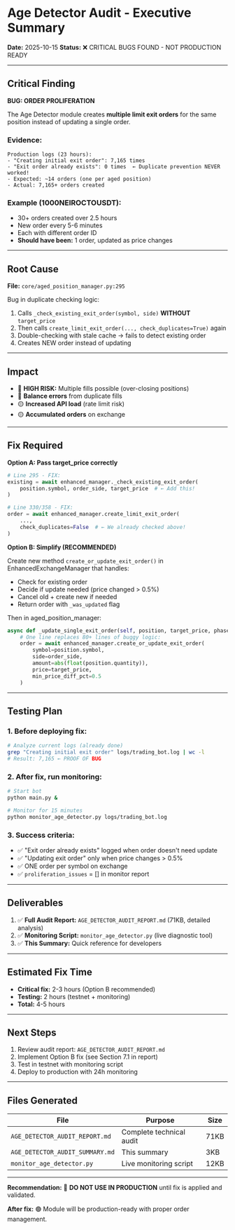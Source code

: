 # Age Detector Audit - Executive Summary

**Date:** 2025-10-15
**Status:** ❌ CRITICAL BUGS FOUND - NOT PRODUCTION READY

---

## Critical Finding

**BUG: ORDER PROLIFERATION**

The Age Detector module creates **multiple limit exit orders** for the same position instead of updating a single order.

### Evidence:

```
Production logs (23 hours):
- "Creating initial exit order": 7,165 times
- "Exit order already exists": 0 times  ← Duplicate prevention NEVER worked!
- Expected: ~14 orders (one per aged position)
- Actual: 7,165+ orders created
```

### Example (1000NEIROCTOUSDT):
- 30+ orders created over 2.5 hours
- New order every 5-6 minutes
- Each with different order ID
- **Should have been:** 1 order, updated as price changes

---

## Root Cause

**File:** `core/aged_position_manager.py:295`

Bug in duplicate checking logic:
1. Calls `_check_existing_exit_order(symbol, side)` **WITHOUT** `target_price`
2. Then calls `create_limit_exit_order(..., check_duplicates=True)` again
3. Double-checking with stale cache → fails to detect existing order
4. Creates NEW order instead of updating

---

## Impact

- 🔴 **HIGH RISK:** Multiple fills possible (over-closing positions)
- 🔴 **Balance errors** from duplicate fills
- 🟡 **Increased API load** (rate limit risk)
- 🟡 **Accumulated orders** on exchange

---

## Fix Required

**Option A: Pass target_price correctly**
```python
# Line 295 - FIX:
existing = await enhanced_manager._check_existing_exit_order(
    position.symbol, order_side, target_price  # ← Add this!
)

# Line 330/358 - FIX:
order = await enhanced_manager.create_limit_exit_order(
    ...,
    check_duplicates=False  # ← We already checked above!
)
```

**Option B: Simplify (RECOMMENDED)**

Create new method `create_or_update_exit_order()` in EnhancedExchangeManager that handles:
- Check for existing order
- Decide if update needed (price changed > 0.5%)
- Cancel old + create new if needed
- Return order with `_was_updated` flag

Then in aged_position_manager:
```python
async def _update_single_exit_order(self, position, target_price, phase):
    # One line replaces 80+ lines of buggy logic:
    order = await enhanced_manager.create_or_update_exit_order(
        symbol=position.symbol,
        side=order_side,
        amount=abs(float(position.quantity)),
        price=target_price,
        min_price_diff_pct=0.5
    )
```

---

## Testing Plan

### 1. Before deploying fix:

```bash
# Analyze current logs (already done)
grep "Creating initial exit order" logs/trading_bot.log | wc -l
# Result: 7,165 ← PROOF OF BUG
```

### 2. After fix, run monitoring:

```bash
# Start bot
python main.py &

# Monitor for 15 minutes
python monitor_age_detector.py logs/trading_bot.log
```

### 3. Success criteria:

- ✅ "Exit order already exists" logged when order doesn't need update
- ✅ "Updating exit order" only when price changes > 0.5%
- ✅ ONE order per symbol on exchange
- ✅ `proliferation_issues` = [] in monitor report

---

## Deliverables

1. ✅ **Full Audit Report:** `AGE_DETECTOR_AUDIT_REPORT.md` (71KB, detailed analysis)
2. ✅ **Monitoring Script:** `monitor_age_detector.py` (live diagnostic tool)
3. ✅ **This Summary:** Quick reference for developers

---

## Estimated Fix Time

- **Critical fix:** 2-3 hours (Option B recommended)
- **Testing:** 2 hours (testnet + monitoring)
- **Total:** 4-5 hours

---

## Next Steps

1. Review audit report: `AGE_DETECTOR_AUDIT_REPORT.md`
2. Implement Option B fix (see Section 7.1 in report)
3. Test in testnet with monitoring script
4. Deploy to production with 24h monitoring

---

## Files Generated

| File | Purpose | Size |
|------|---------|------|
| `AGE_DETECTOR_AUDIT_REPORT.md` | Complete technical audit | 71KB |
| `AGE_DETECTOR_AUDIT_SUMMARY.md` | This summary | 3KB |
| `monitor_age_detector.py` | Live monitoring script | 12KB |

---

**Recommendation:** 🔴 **DO NOT USE IN PRODUCTION** until fix is applied and validated.

**After fix:** 🟢 Module will be production-ready with proper order management.
